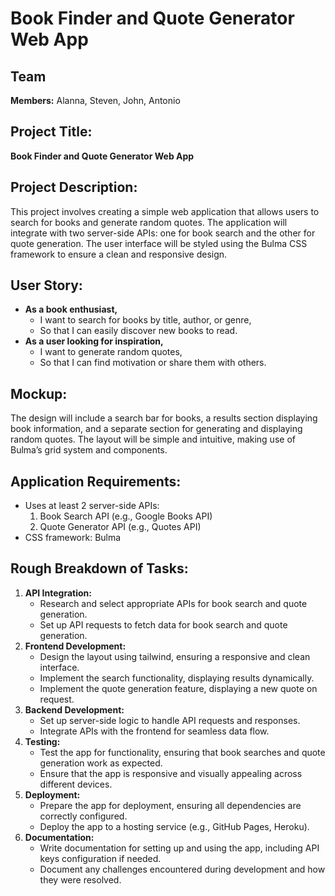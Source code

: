 # Book Finder and Quote Generator Web App

## Team #
**Members:** Alanna, Steven, John, Antonio

## Project Title:
**Book Finder and Quote Generator Web App**

## Project Description:
This project involves creating a simple web application that allows users to search for books and generate random quotes. The application will integrate with two server-side APIs: one for book search and the other for quote generation. The user interface will be styled using the Bulma CSS framework to ensure a clean and responsive design.

## User Story:
- **As a book enthusiast,**
  - I want to search for books by title, author, or genre,
  - So that I can easily discover new books to read.
- **As a user looking for inspiration,**
  - I want to generate random quotes,
  - So that I can find motivation or share them with others.

## Mockup:
The design will include a search bar for books, a results section displaying book information, and a separate section for generating and displaying random quotes. The layout will be simple and intuitive, making use of Bulma’s grid system and components.

## Application Requirements:
- Uses at least 2 server-side APIs:
  1. Book Search API (e.g., Google Books API)
  2. Quote Generator API (e.g., Quotes API)
- CSS framework: Bulma

## Rough Breakdown of Tasks:
1. **API Integration:**
   - Research and select appropriate APIs for book search and quote generation.
   - Set up API requests to fetch data for book search and quote generation.
2. **Frontend Development:**
   - Design the layout using tailwind, ensuring a responsive and clean interface.
   - Implement the search functionality, displaying results dynamically.
   - Implement the quote generation feature, displaying a new quote on request.
3. **Backend Development:**
   - Set up server-side logic to handle API requests and responses.
   - Integrate APIs with the frontend for seamless data flow.
4. **Testing:**
   - Test the app for functionality, ensuring that book searches and quote generation work as expected.
   - Ensure that the app is responsive and visually appealing across different devices.
5. **Deployment:**
   - Prepare the app for deployment, ensuring all dependencies are correctly configured.
   - Deploy the app to a hosting service (e.g., GitHub Pages, Heroku).
6. **Documentation:**
   - Write documentation for setting up and using the app, including API keys configuration if needed.
   - Document any challenges encountered during development and how they were resolved.
